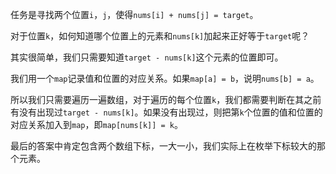 任务是寻找两个位置`i`，`j`，使得`nums[i] + nums[j] = target`。

对于位置`k`，如何知道哪个位置上的元素和`nums[k]`加起来正好等于`target`呢？

其实很简单，我们只需要知道`target - nums[k]`这个元素的位置即可。

我们用一个`map`记录值和位置的对应关系。如果`map[a] = b`，说明`nums[b] = a`。

所以我们只需要遍历一遍数组，对于遍历的每个位置`k`，我们都需要判断在其之前有没有出现过`target - nums[k]`。如果没有出现过，则把第`k`个位置的值和位置的对应关系加入到`map`，即`map[nums[k]] = k`。

最后的答案中肯定包含两个数组下标，一大一小，我们实际上在枚举下标较大的那个元素。